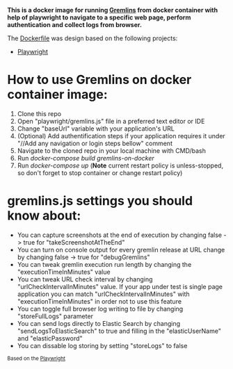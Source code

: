 **This is a docker image for running [Gremlins](https://github.com/marmelab/gremlins.js) from docker container with help of playwright to navigate to a specific web page, perform authentication and collect logs from browser.**

The [Dockerfile](Dockerfile) was design based on the following projects:
- [Playwright](https://hub.docker.com/_/microsoft-playwright)

# How to use Gremlins on docker container image:
1. Clone this repo
2. Open "playwright/gremlins.js" file in a preferred text editor or IDE
3. Change "baseUrl" variable with your application's URL
4. (Optional) Add authentification steps if your application requires it under "//Add any navigation or login steps bellow" comment
5. Navigate to the cloned repo in your local machine with CMD/bash
6. Run *docker-compose build gremlins-on-docker*
7. Run *docker-compose up* (**Note** current restart policy is unless-stopped, so don't forget to stop container or change restart policy)

# gremlins.js settings you should know about:
- You can capture screenshots at the end of execution by changing false -> true for "takeScreenshotAtTheEnd"
- You can turn on console output for every gremlin release at URL change by changing false -> true for "debugGremlins"
- You can tweak gremlin execution run length by changing the "executionTimeInMinutes" value
- You can tweak URL check interval by changing "urlCheckIntervalInMinutes" value. If your app under test is single page application you can match "urlCheckIntervalInMinutes" with "executionTimeInMinutes" in order not to use this feature
- You can toggle full browser log writing to file by changing "storeFullLogs" parameter
- You can send logs directly to Elastic Search by changing "sendLogsToElasticSearch" to true and filling in the "elasticUserName" and "elasticPassword"
- You can dissable log storing by setting "storeLogs" to false

<sub>Based on the [Playwright](https://hub.docker.com/_/microsoft-playwright)</sub>

